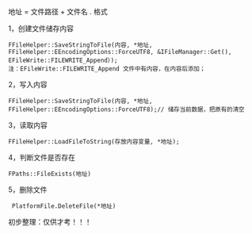 ﻿地址  =  文件路径  +  文件名 . 格式

1，创建文件储存内容

    FFileHelper::SaveStringToFile(内容, *地址, FFileHelper::EEncodingOptions::ForceUTF8, &IFileManager::Get(), EFileWrite::FILEWRITE_Append）);
    注：EFileWrite::FILEWRITE_Append 文件中有内容，在内容后添加；

2，写入内容

    FFileHelper::SaveStringToFile(内容, *地址, FFileHelper::EEncodingOptions::ForceUTF8);// 储存当前数据，把原有的清空

3，读取内容

    FFileHelper::LoadFileToString(存放内容变量, *地址);
   
4，判断文件是否存在

    FPaths::FileExists(地址)

5，删除文件

     PlatformFile.DeleteFile(*地址)



初步整理：仅供才考！！！
